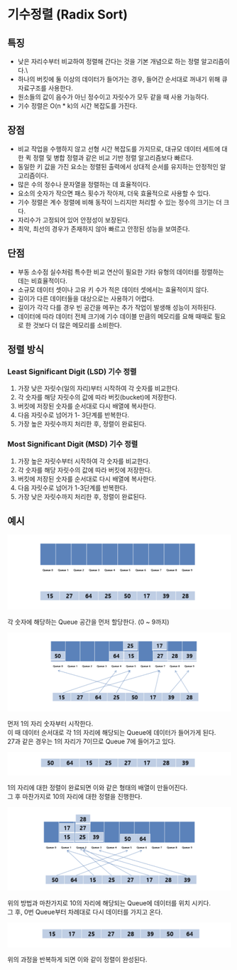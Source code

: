 # 기수정렬 (Radix Sort)

## 특징
- 낮은 자리수부터 비교하여 정렬해 간다는 것을 기본 개념으로 하는 정렬 알고리즘이다.\
- 하나의 버킷에 둘 이상의 데이터가 들어가는 경우, 들어간 순서대로 꺼내기 위해 큐 자료구조를 사용한다.
- 원소들의 값이 음수가 아닌 정수이고 자릿수가 모두 같을 때 사용 가능하다.
- 기수 정렬은 O(n * k)의 시간 복잡도를 가진다.

## 장점
- 비교 작업을 수행하지 않고 선형 시간 복잡도를 가지므로, 대규모 데이터 세트에 대한 퀵 정렬 및 병합 정렬과 같은 비교 기반 정렬 알고리즘보다 빠르다.
- 동일한 키 값을 가진 요소는 정렬된 출력에서 상대적 순서를 유지하는 안정적인 알고리즘이다.
- 많은 수의 정수나 문자열을 정렬하는 데 효율적이다.
- 요소의 숫자가 작으면 패스 횟수가 작아져, 더욱 효율적으로 사용할 수 있다.
- 기수 정렬은 계수 정렬에 비해 동작이 느리지만 처리할 수 있는 정수의 크기는 더 크다.
- 자리수가 고정되어 있어 안정성이 보장된다.
- 최악, 최선의 경우가 존재하지 않아 빠르고 안정된 성능을 보여준다.

## 단점
- 부동 소수점 실수처럼 특수한 비교 연산이 필요한 기타 유형의 데이터를 정렬하는 데는 비효율적이다.
- 소규모 데이터 셋이나 고유 키 수가 적은 데이터 셋에서는 효율적이지 않다.
- 길이가 다른 데이터들을 대상으로는 사용하기 어렵다. 
- 길이가 각각 다를 경우 빈 공간을 메꾸는 추가 작업이 발생해 성능이 저하된다.
- 데이터에 따라 데이터 전체 크기에 기수 데이블 만큼의 메모리를 요해 때때로 필요로 한 것보다 더 많은 메모리를 소비한다.

## 정렬 방식

### Least Significant Digit (LSD) 기수 정렬
1. 가장 낮은 자릿수(일의 자리)부터 시작하여 각 숫자를 비교한다.
2. 각 숫자를 해당 자릿수의 값에 따라 버킷(bucket)에 저장한다.
3. 버킷에 저장된 숫자를 순서대로 다시 배열에 복사한다.
4. 다음 자릿수로 넘어가 1- 3단계를 반복한다.
5. 가장 높은 자릿수까지 처리한 후, 정렬이 완료된다.

### Most Significant Digit (MSD) 기수 정렬
1. 가장 높은 자릿수부터 시작하여 각 숫자를 비교한다.
2. 각 숫자를 해당 자릿수의 값에 따라 버킷에 저장한다.
3. 버킷에 저장된 숫자를 순서대로 다시 배열에 복사한다.
4. 다음 자릿수로 넘어가 1-3단계를 반복한다.
5. 가장 낮은 자릿수까지 처리한 후, 정렬이 완료된다.

## 예시

![test](./image/1.png)

각 숫자에 해당하는 Queue 공간을 먼저 할당한다. (0 ~ 9까지)

![test](./image/2.png)

먼저 1의 자리 숫자부터 시작한다.\
이 때 데이터 순서대로 각 1의 자리에 해당되는 Queue에 데이터가 들어가게 된다.\
27과 같은 경우는 1의 자리가 7이므로 Queue 7에 들어가고 있다.

![test](./image/3.png)

1의 자리에 대한 정렬이 완료되면 이와 같은 형태의 배열이 만들어진다.\
그 후 마찬가지로 10의 자리에 대한 정렬을 진행한다.

![test](./image/4.png)

위의 방법과 마찬가지로 10의 자리에 해당되는 Queue에 데이터를 위치 시키다.\
그 후, 0번 Queue부터 차례대로 다시 데이터를 가지고 온다.

![test](./image/5.png)

위의 과정을 반복하게 되면 이와 같이 정렬이 완성된다.


